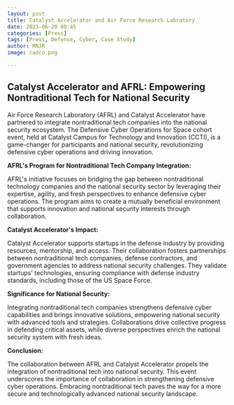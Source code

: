 ```yaml
---
layout: post
title: Catalyst Accelerator and Air Force Research Labratory 
date: 2023-06-20 09:45
categories: [Press]
tags: [Press, Defense, Cyber, Case Study]
author: MNJR
image: cadco.png

---
```

## Catalyst Accelerator and AFRL: Empowering Nontraditional Tech for National Security
Air Force Research Laboratory (AFRL) and Catalyst Accelerator have partnered to integrate nontraditional tech companies into the national security ecosystem. The Defensive Cyber Operations for Space cohort event, held at Catalyst Campus for Technology and Innovation (CCTI), is a game-changer for participants and national security, revolutionizing defensive cyber operations and driving innovation.

**AFRL's Program for Nontraditional Tech Company Integration:**

AFRL's initiative focuses on bridging the gap between nontraditional technology companies and the national security sector by leveraging their expertise, agility, and fresh perspectives to enhance defensive cyber operations. The program aims to create a mutually beneficial environment that supports innovation and national security interests through collaboration.

**Catalyst Accelerator's Impact:**

Catalyst Accelerator supports startups in the defense industry by providing resources, mentorship, and access. Their collaboration fosters partnerships between nontraditional tech companies, defense contractors, and government agencies to address national security challenges. They validate startups' technologies, ensuring compliance with defense industry standards, including those of the US Space Force.

**Significance for National Security:**

Integrating nontraditional tech companies strengthens defensive cyber capabilities and brings innovative solutions, empowering national security with advanced tools and strategies. Collaborations drive collective progress in defending critical assets, while diverse perspectives enrich the national security system with fresh ideas.

**Conclusion:**

The collaboration between AFRL and Catalyst Accelerator propels the integration of nontraditional tech into national security. This event underscores the importance of collaboration in strengthening defensive cyber operations. Embracing nontraditional tech paves the way for a more secure and technologically advanced national security landscape.
